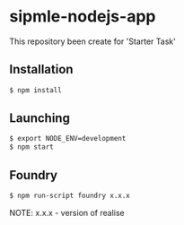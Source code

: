 # sipmle-nodejs-app
This repository been create for 'Starter Task'

## Installation
```sh
$ npm install
```
## Launching
```sh
$ export NODE_ENV=development
$ npm start
```

## Foundry
```sh
$ npm run-script foundry x.x.x
```
NOTE: x.x.x - version of realise